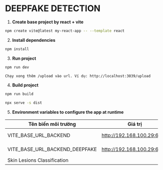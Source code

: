 # DEEPFAKE DETECTION

1. **Create base project by react + vite**

```bash
npm create vite@latest my-react-app -- --template react
```

2. **Install dependencies**

```bash
npm install
```

3. **Run project**

```bash
npm run dev
```
```bash
Chạy xong thêm /upload vào url. Ví dụ: http://localhost:3039/upload
```

4. **Build project**

```bash
npm run build
```
```bash
npx serve -s dist
```

5. **Environment variables to configure the app at runtime**

| Tên biến môi trường      | Giá trị               | Mô tả                               |
| ------------------------ | --------------------- | ----------------------------------- |
| VITE_BASE_URL_BACKEND    | http://192.168.100.29:6879 | Url API backend                     |
| VITE_BASE_URL_BACKEND_DEEPFAKE    | http://192.168.100.29:6879 | Url API backend 
Skin Lesions Classification                    |
